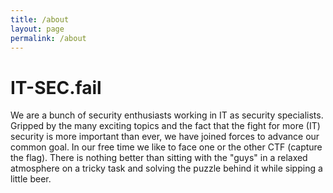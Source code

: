 ```yaml
---
title: /about
layout: page
permalink: /about
---
```


# IT-SEC.fail

We are a bunch of security enthusiasts working in IT as security specialists. Gripped by the many exciting topics and the fact that the fight for more (IT) security is more important than ever, we have joined forces to advance our common goal.
In our free time we like to face one or the other CTF (capture the flag). There is nothing better than sitting with the "guys" in a relaxed atmosphere on a tricky task and solving the puzzle behind it while sipping a little beer. 
